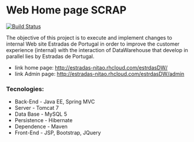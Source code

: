 # Web Home page SCRAP

[![Build Status](https://travis-ci.org/marcionitao/estradasDW.svg?branch=master)](https://travis-ci.org/marcionitao/estradasDW)

The objective of this project is to execute and implement changes to internal Web site Estradas de Portugal in order to improve the customer experience (internal) with the interaction of DataWarehouse that develop in parallel lies by Estradas de Portugal.

- link home page:
http://estradas-nitao.rhcloud.com/estrdasDW/
- link Admin page:
http://estradas-nitao.rhcloud.com/estrdasDW/admin

### Tecnologies:

- Back-End - Java EE, Spring MVC
- Server - Tomcat 7
- Data Base - MySQL 5
- Persistence - Hibernate
- Dependence - Maven
- Front-End - JSP, Bootstrap, JQuery
